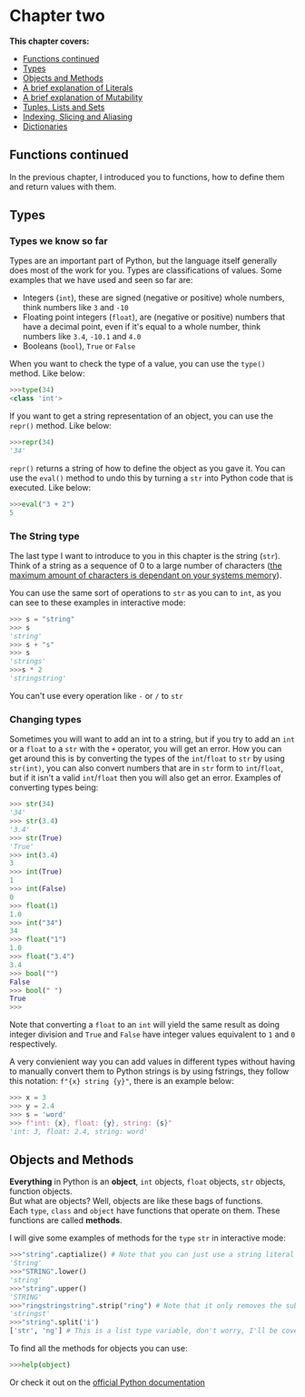 **Chapter two**
=============
**This chapter covers:**
 * [Functions continued](#Functions-continued)
 * [Types](#Types)
 * [Objects and Methods](#Objects-and-Methods)
 * [A brief explanation of Literals](#A-brief-explaination-of-Literals)
 * [A brief explanation of Mutability](#A-brief-explaination-of-Mutability)
 * [Tuples, Lists and Sets](#Tuples,-Lists-and-Sets)
 * [Indexing, Slicing and Aliasing](#Indexing,-Slicing-and-Aliasings)
 * [Dictionaries](#Dictionaries)
## Functions continued
In the previous chapter, I introduced you to functions, how to define them and return values with them.

## Types
### Types we know so far
Types are an important part of Python, but the language itself generally does most of the work for you. Types are classifications of values. Some examples that we have used and seen so far are:
 * Integers (`int`), these are signed (negative or positive) whole numbers, think numbers like `3` and `-10`
 * Floating point integers (`float`), are (negative or positive) numbers that have a decimal point, even if it's equal to a whole number, think numbers like `3.4`, `-10.1` and `4.0`
 * Booleans (`bool`), `True` or `False`  
    
When you want to check the type of a value, you can use the `type()` method. Like below:
  ```python
  >>>type(34)
  <class 'int'>
  ```
If you want to get a string representation of an object, you can use the `repr()` method. Like below:
  ```python
  >>>repr(34)
  '34'
  ```
`repr()` returns a string of how to define the object as you gave it. You can use the `eval()` method to undo this by turning a `str` into Python code that is executed. Like below:
  ```python
  >>>eval("3 + 2")
  5
  ```  
### The String type
The last type I want to introduce to you in this chapter is the string (`str`). Think of a string as a sequence of 0 to a large number of characters ([the maximum amount of characters is dependant on your systems memory](https://stackoverflow.com/questions/1739913/what-is-the-max-length-of-a-Python-string)).  

You can use the same sort of operations to `str` as you can to `int`, as you can see to these examples in interactive mode:
```python
>>> s = "string"
>>> s
'string'
>>> s + "s"
>>> s
'strings'
>>>s * 2
'stringstring'
```
You can't use every operation like `-` or `/` to `str`  
### Changing types
Sometimes you will want to add an int to a string, but if you try to add an `int` or a `float` to a `str` with the `+` operator, you will get an error. How you can get around this is by converting the types of the `int`/`float` to `str` by using `str(int)`, you can also convert numbers that are in `str` form to `int`/`float`, but if it isn't a valid `int`/`float` then you will also get an error. Examples of converting types being:
```python
>>> str(34)
'34'
>>> str(3.4)
'3.4'
>>> str(True)
'True'
>>> int(3.4)
3
>>> int(True)
1
>>> int(False)
0
>>> float(1)
1.0
>>> int("34")
34
>>> float("1")
1.0
>>> float("3.4")
3.4
>>> bool("")
False
>>> bool(" ")
True
>>> 
```
Note that converting a `float` to an `int` will yield the same result as doing integer division and `True` and `False` have integer values equivalent to `1` and `0` respectively.  
    
  A very convienient way you can add values in different types without having to manually convert them to Python strings is by using fstrings, they follow this notation: `f"{x} string {y}"`, there is an example below:
```python
>>> x = 3
>>> y = 2.4
>>> s = 'word'
>>> f"int: {x}, float: {y}, string: {s}"
'int: 3, float: 2.4, string: word'
```
## Objects and Methods
**Everything** in Python is an **object**, `int` objects, `float` objects, `str` objects, function objects.  
  But what are objects? Well, objects are like these bags of functions.  
  Each `type`, `class` and `object` have functions that operate on them. These functions are called **methods**.  
    
  I will give some examples of methods for the `type` `str` in interactive mode:
```python
>>>"string".captialize() # Note that you can just use a string literal instead of a variable to use the method on
'String'
>>>"STRING".lower()
'string'
>>>"string".upper()
'STRING'
>>>"ringstringstring".strip("ring") # Note that it only removes the substring from the ends, and not from inside, this is especially useful for removing leading and trailing whitespace
'stringst'
>>>"string".split('i')
['str', 'ng'] # This is a list type variable, don't worry, I'll be covering these later this chapter!
```
To find all the methods for objects you can use:
```python
>>>help(object)
```
Or check it out on the [official Python documentation](https://docs.python.org/3/)